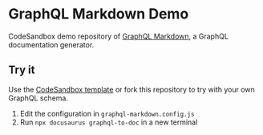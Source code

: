 # GraphQL Markdown Demo

CodeSandbox demo repository of [GraphQL Markdown](https://graphql-markdown.github.io/graphql-markdown/), a GraphQL documentation generator.

## Try it

Use the [CodeSandbox template](https://codesandbox.io/s/edno-graphql-markdown-demo-iiyj3c?file=/graphql-markdown.config.js) or fork this repository to try with your own GraphQL schema.

1. Edit the configuration in `graphql-markdown.config.js`
2. Run `npx docusaurus graphql-to-doc` in a new terminal
